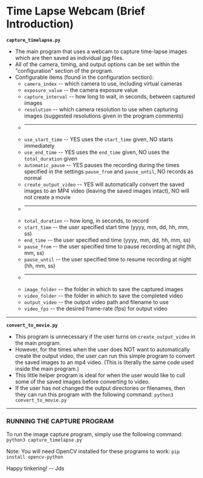 # Time Lapse Webcam (Brief Introduction)

**`capture_timelapse.py`**

* The main program that uses a webcam to capture time-lapse images which are then saved as individual jpg files.
* All of the camera, timing, and output options can be set within the "configuration" section of the program.
* Configurable items (found in the configuration section):
	* `camera_index` -- which camera to use, including virtual cameras
	* `exposure_value` -- the camera exposure value
	* `capture_interval` -- how long to wait, in seconds, between captured images
	* `resolution` -- which camera resolution to use when capturing images (suggested resolutions given in the program comments)
	* -------
	* `use_start_time` -- YES uses the `start_time` given, NO starts immediately
	* `use_end_time` -- YES uses the `end_time` given, NO uses the `total_duration` given
	* `automatic_pause` -- YES pauses the recording during the times specified in the settings `pause_from` and `pause_until`, NO records as normal
	* `create_output_video` -- YES will automatically convert the saved images to an MP4 video (leaving the saved images intact), NO will not create a movie 
	* -------
	* `total_duration` -- how long, in seconds, to record
	* `start_time` -- the user specified start time (yyyy, mm, dd, hh, mm, ss)
	* `end_time` -- the user specified end time (yyyy, mm, dd, hh, mm, ss)
	* `pause_from` -- the user specified time to pause recording at night (hh, mm, ss)
	* `pause_until` -- the user specified time to resume recording at night (hh, mm, ss)
	* -------
	* `image_folder` -- the folder in which to save the captured images
	* `video_folder` -- the folder in which to save the completed video
	* `output_video` -- the output video path and filename to use
	* `video_fps` -- the desired frame-rate (fps) for output video

---

**`convert_to_movie.py`**

* This program is unnecessary if the user turns on `create_output_video` in the main program.
* However, for the times when the user does NOT want to automatically create the output video, the user can run this simple program to convert the saved images to an mp4 video. (This is literally the same code used inside the main program.)
* This little helper program is ideal for when the user would like to cull some of the saved images before converting to video.
* If the user has not changed the output directories or filenames, then they can run this program with the following command: `python3 convert_to_movie.py`

---

### RUNNING THE CAPTURE PROGRAM

To run the image capture program, simply use the following command:  `python3 capture_timelapse.py`

Note: You will need OpenCV installed for these programs to work: `pip install opencv-python`

Happy tinkering! -- Jds
